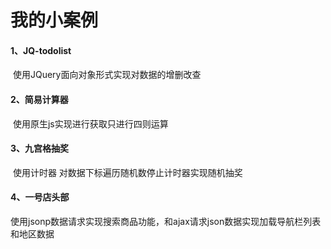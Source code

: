 # 我的小案例

#### 1、JQ-todolist

​	使用JQuery面向对象形式实现对数据的增删改查

#### 2、简易计算器

​	使用原生js实现进行获取只进行四则运算

#### 3、九宫格抽奖

​	使用计时器 对数据下标遍历随机数停止计时器实现随机抽奖

#### 4、一号店头部

​	使用jsonp数据请求实现搜索商品功能，和ajax请求json数据实现加载导航栏列表和地区数据
